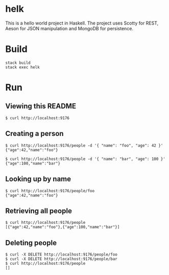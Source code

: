 # helk

This is a hello world project in Haskell. The project uses Scotty for REST, Aeson for JSON manipulation and MongoDB for persistence.

# Build

    stack build
    stack exec helk

# Run

## Viewing this README

    $ curl http://localhost:9176

## Creating a person

    $ curl http://localhost:9176/people -d '{ "name": "foo", "age": 42 }'
    {"age":42,"name":"foo"}

    $ curl http://localhost:9176/people -d '{ "name": "bar", "age": 100 }'
    {"age":100,"name":"bar"}

## Looking up by name

    $ curl http://localhost:9176/people/foo
    {"age":42,"name":"foo"}

## Retrieving all people

    $ curl http://localhost:9176/people
    [{"age":42,"name":"foo"},{"age":100,"name":"bar"}]

## Deleting people

    $ curl -X DELETE http://localhost:9176/people/foo
    $ curl -X DELETE http://localhost:9176/people/bar
    $ curl http://localhost:9176/people
    []


